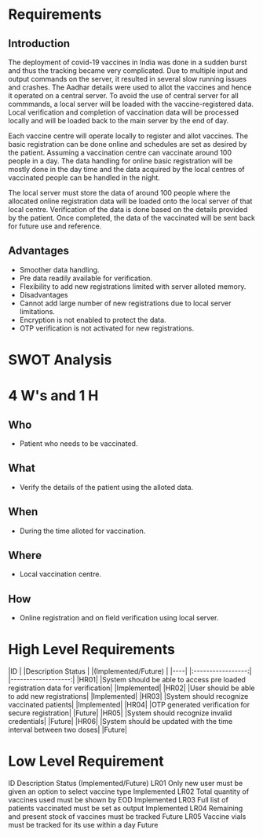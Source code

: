 
# Requirements
## Introduction
The deployment of covid-19 vaccines in India was done in a sudden burst and thus the tracking became very complicated. Due to multiple input and output commands on the server, it resulted in several slow running issues and crashes. The Aadhar details were used to allot the vaccines and hence it operated on a central server. To avoid the use of central server for all commmands, a local server will be loaded with the vaccine-registered data. Local verification and completion of vaccination data will be processed locally and will be loaded back to the main server by the end of day.

Each vaccine centre will operate locally to register and allot vaccines. The basic registration can be done online and schedules are set as desired by the patient. Assuming a vaccination centre can vaccinate around 100 people in a day. The data handling for online basic registration will be mostly done in the day time and the data acquired by the local centres of vaccinated people can be handled in the night.

The local server must store the data of around 100 people where the allocated online registration data will be loaded onto the local server of that local centre. Verification of the data is done based on the details provided by the patient. Once completed, the data of the vaccinated will be sent back for future use and reference.

## Advantages
- Smoother data handling.
- Pre data readily available for verification.
- Flexibility to add new registrations limited with server alloted memory.
- Disadvantages
- Cannot add large number of new registrations due to local server limitations.
- Encryption is not enabled to protect the data.
- OTP verification is not activated for new registrations.
# SWOT Analysis


# 4 W's and 1 H
## Who
- Patient who needs to be vaccinated.
## What
- Verify the details of the patient using the alloted data.
## When
- During the time alloted for vaccination.
## Where
- Local vaccination centre.
## How
- Online registration and on field verification using local server.
# High Level Requirements
|ID   |	|Description	Status   | |(Implemented/Future)   |
|----|  |:-----------------:| |-------------------:|
|HR01|	|System should be able to access pre loaded registration data for verification|	|Implemented|
|HR02|	|User should be able to add new registrations|	|Implemented|
|HR03|	|System should recognize vaccinated patients|	|Implemented|
|HR04|	|OTP generated verification for secure registration|	|Future|
|HR05|	|System should recognize invalid credentials|	|Future|
|HR06|	|System should be updated with the time interval between two doses|	|Future|
# Low Level Requirement
ID	Description	Status (Implemented/Future)
LR01	Only new user must be given an option to select vaccine type	Implemented
LR02	Total quantity of vaccines used must be shown by EOD	Implemented
LR03	Full list of patients vaccinated must be set as output	Implemented
LR04	Remaining and present stock of vaccines must be tracked	Future
LR05	Vaccine vials must be tracked for its use within a day	Future
